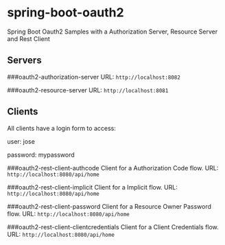 # spring-boot-oauth2
Spring Boot Oauth2 Samples with a Authorization Server, Resource Server and Rest Client

## Servers
###oauth2-authorization-server
URL: `http://localhost:8082`

###oauth2-resource-server
URL: `http://localhost:8081`

## Clients
All clients have a login form to access:

user: jose

password: mypassword

###oauth2-rest-client-authcode
Client for a Authorization Code flow.
URL: `http://localhost:8080/api/home`

###oauth2-rest-client-implicit
Client for a Implicit flow.
URL: `http://localhost:8080/api/home`

###oauth2-rest-client-password
Client for a Resource Owner Password flow.
URL: `http://localhost:8080/api/home`

###oauth2-rest-client-clientcredentials
Client for a Client Credentials flow.
URL: `http://localhost:8080/api/home`
